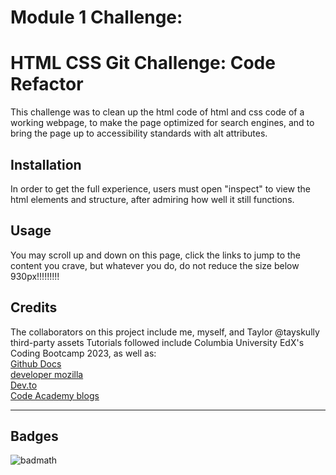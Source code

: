 # Module 1 Challenge:
# HTML CSS Git Challenge: Code Refactor

This challenge was to clean up the html code of html and css code of a working webpage, to make the page optimized for search engines, and to bring the page up to accessibility standards with alt attributes.

## Installation

In order to get the full experience, users must open "inspect" to view the html elements and structure, after admiring how well it still functions. 

## Usage

You may scroll up and down on this page, click the links to jump to the content you crave, but whatever you do, do not reduce the size below 930px!!!!!!!!! 

## Credits

The collaborators on this project include me, myself, and Taylor
@tayskully 
 third-party assets
 Tutorials followed include Columbia University EdX's Coding Bootcamp 2023, as well as:  
 [Github Docs](https://docs.github.com/en)  
 [developer mozilla](https://developer.mozilla.org/en-US/)  
 [Dev.to](https://dev.to/)  
 [Code Academy blogs](https://www.codecademy.com/resources/blog/)  

---

## Badges

![badmath](https://img.shields.io/github/languages/top/nielsenjared/badmath)
